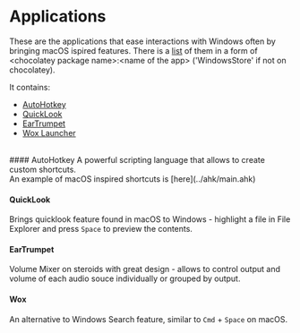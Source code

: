 # Applications

These are the applications that ease interactions with Windows often by bringing macOS ispired features.
There is a [list](./list.txt) of them in a form of \<chocolatey package name\>:\<name of the app\> ('WindowsStore' if not on chocolatey).
  
It contains:
* [AutoHotkey](https://www.autohotkey.com/)
* [QuickLook](https://pooi.moe/QuickLook/)
* [EarTrumpet](https://github.com/File-New-Project/EarTrumpet)
* [Wox Launcher](http://www.wox.one/)

<br/>
#### AutoHotkey
A powerful scripting language that allows to create custom shortcuts.<br/>
An example of macOS inspired shortcuts is [here](../ahk/main.ahk)

#### QuickLook
Brings quicklook feature found in macOS to Windows - highlight a file in File Explorer and press `Space` to preview the contents.

#### EarTrumpet
Volume Mixer on steroids with great design - allows to control output and volume of each audio souce individually or grouped by output.

#### Wox
An alternative to Windows Search feature, similar to `Cmd` + `Space` on macOS.
